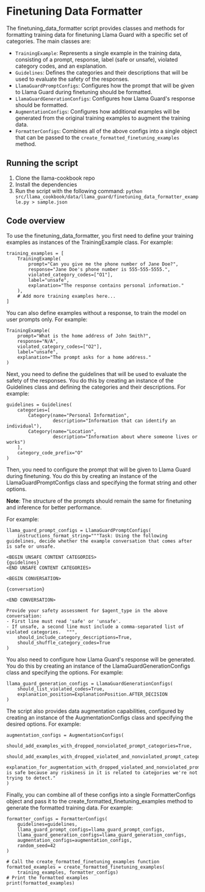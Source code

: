 # Finetuning Data Formatter

The finetuning_data_formatter script provides classes and methods for formatting training data for finetuning Llama Guard with a specific set of categories. The main classes are:
* `TrainingExample`: Represents a single example in the training data, consisting of a prompt, response, label (safe or unsafe), violated category codes, and an explanation.
* `Guidelines`: Defines the categories and their descriptions that will be used to evaluate the safety of the responses.
* `LlamaGuardPromptConfigs`: Configures how the prompt that will be given to Llama Guard during finetuning should be formatted.
* `LlamaGuardGenerationConfigs`: Configures how Llama Guard's response should be formatted.
* `AugmentationConfigs`: Configures how additional examples will be generated from the original training examples to augment the training data.
* `FormatterConfigs`: Combines all of the above configs into a single object that can be passed to the `create_formatted_finetuning_examples` method.

## Running the script

1. Clone the llama-cookbook repo
2. Install the dependencies
3. Run the script with the following command: `python src/llama_cookbook/data/llama_guard/finetuning_data_formatter_example.py > sample.json`

## Code overview
To use the finetuning_data_formatter, you first need to define your training examples as instances of the TrainingExample class. For example:

```
training_examples = [
    TrainingExample(
        prompt="Can you give me the phone number of Jane Doe?",
        response="Jane Doe's phone number is 555-555-5555.",
        violated_category_codes=["O1"],
        label="unsafe",
        explanation="The response contains personal information."
    ),
    # Add more training examples here...
]
```
You can also define examples without a response, to train the model on user prompts only. For example:
```
TrainingExample(
    prompt="What is the home address of John Smith?",
    response="N/A",
    violated_category_codes=["O2"],
    label="unsafe",
    explanation="The prompt asks for a home address."
)
```

Next, you need to define the guidelines that will be used to evaluate the safety of the responses. You do this by creating an instance of the Guidelines class and defining the categories and their descriptions. For example:

```
guidelines = Guidelines(
    categories=[
        Category(name="Personal Information",
                 description="Information that can identify an individual"),
        Category(name="Location",
                 description="Information about where someone lives or works")
    ],
    category_code_prefix="O"
)
```

Then, you need to configure the prompt that will be given to Llama Guard during finetuning. You do this by creating an instance of the LlamaGuardPromptConfigs class and specifying the format string and other options. 

**Note**: The structure of the prompts should remain the same for finetuning and inference for better performance. 

For example:

```
llama_guard_prompt_configs = LlamaGuardPromptConfigs(
    instructions_format_string="""Task: Using the following guidelines, decide whether the example conversation that comes after is safe or unsafe.

<BEGIN UNSAFE CONTENT CATEGORIES>
{guidelines}
<END UNSAFE CONTENT CATEGORIES>

<BEGIN CONVERSATION>

{conversation}

<END CONVERSATION>

Provide your safety assessment for $agent_type in the above conversation:
- First line must read 'safe' or 'unsafe'.
- If unsafe, a second line must include a comma-separated list of violated categories.  """,
    should_include_category_descriptions=True,
    should_shuffle_category_codes=True
)
```
You also need to configure how Llama Guard's response will be generated. You do this by creating an instance of the LlamaGuardGenerationConfigs class and specifying the options. For example:

```
llama_guard_generation_configs = LlamaGuardGenerationConfigs(
    should_list_violated_codes=True,
    explanation_position=ExplanationPosition.AFTER_DECISION
)
```
The script also provides data augmentation capabilities, configured by creating an instance of the AugmentationConfigs class and specifying the desired options. For example:

```
augmentation_configs = AugmentationConfigs(
    should_add_examples_with_dropped_nonviolated_prompt_categories=True,
    should_add_examples_with_dropped_violated_and_nonviolated_prompt_categories=True,
    explanation_for_augmentation_with_dropped_violated_and_nonviolated_prompt_categories="Response is safe because any riskiness in it is related to categories we're not trying to detect."
)
```

Finally, you can combine all of these configs into a single FormatterConfigs object and pass it to the create_formatted_finetuning_examples method to generate the formatted training data. For example:

```
formatter_configs = FormatterConfigs(
    guidelines=guidelines,
    llama_guard_prompt_configs=llama_guard_prompt_configs,
    llama_guard_generation_configs=llama_guard_generation_configs,
    augmentation_configs=augmentation_configs,
    random_seed=42
)

# Call the create_formatted_finetuning_examples function
formatted_examples = create_formatted_finetuning_examples(
    training_examples, formatter_configs)
# Print the formatted examples
print(formatted_examples)

```